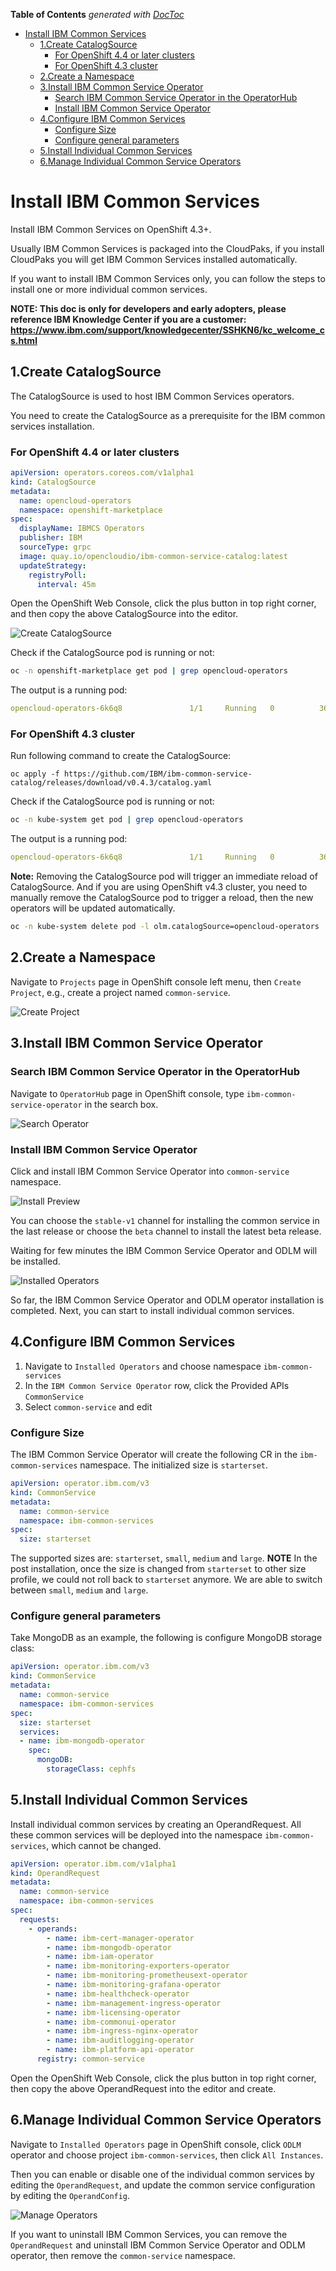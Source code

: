 <!-- START doctoc generated TOC please keep comment here to allow auto update -->
<!-- DON'T EDIT THIS SECTION, INSTEAD RE-RUN doctoc TO UPDATE -->
**Table of Contents**  *generated with [DocToc](https://github.com/thlorenz/doctoc)*

- [Install IBM Common Services](#install-ibm-common-services)
  - [1.Create CatalogSource](#1create-catalogsource)
    - [For OpenShift 4.4 or later clusters](#for-openshift-44-or-later-clusters)
    - [For OpenShift 4.3 cluster](#for-openshift-43-cluster)
  - [2.Create a Namespace](#2create-a-namespace)
  - [3.Install IBM Common Service Operator](#3install-ibm-common-service-operator)
    - [Search IBM Common Service Operator in the OperatorHub](#search-ibm-common-service-operator-in-the-operatorhub)
    - [Install IBM Common Service Operator](#install-ibm-common-service-operator)
  - [4.Configure IBM Common Services](#4configure-ibm-common-services)
    - [Configure Size](#configure-size)
    - [Configure general parameters](#configure-general-parameters)
  - [5.Install Individual Common Services](#5install-individual-common-services)
  - [6.Manage Individual Common Service Operators](#6manage-individual-common-service-operators)

<!-- END doctoc generated TOC please keep comment here to allow auto update -->



# Install IBM Common Services

Install IBM Common Services on OpenShift 4.3+.

Usually IBM Common Services is packaged into the CloudPaks, if you install CloudPaks you will get IBM Common Services installed automatically.

If you want to install IBM Common Services only, you can follow the steps to install one or more individual common services.

**NOTE: This doc is only for developers and early adopters, please reference IBM Knowledge Center if you are a customer: https://www.ibm.com/support/knowledgecenter/SSHKN6/kc_welcome_cs.html**


## 1.Create CatalogSource

The CatalogSource is used to host IBM Common Services operators.

You need to create the CatalogSource as a prerequisite for the IBM common services installation.

### For OpenShift 4.4 or later clusters

```yaml
apiVersion: operators.coreos.com/v1alpha1
kind: CatalogSource
metadata:
  name: opencloud-operators
  namespace: openshift-marketplace
spec:
  displayName: IBMCS Operators
  publisher: IBM
  sourceType: grpc
  image: quay.io/opencloudio/ibm-common-service-catalog:latest
  updateStrategy:
    registryPoll:
      interval: 45m
```

Open the OpenShift Web Console, click the plus button in top right corner, and then copy the above CatalogSource into the editor.

![Create CatalogSource](./images/create-catalog-source.png)

Check if the CatalogSource pod is running or not:

```bash
oc -n openshift-marketplace get pod | grep opencloud-operators
```

The output is a running pod:

```yaml
opencloud-operators-6k6q8               1/1     Running   0          36m
```

### For OpenShift 4.3 cluster

Run following command to create the CatalogSource:

```
oc apply -f https://github.com/IBM/ibm-common-service-catalog/releases/download/v0.4.3/catalog.yaml
```

Check if the CatalogSource pod is running or not:

```bash
oc -n kube-system get pod | grep opencloud-operators
```

The output is a running pod:

```yaml
opencloud-operators-6k6q8               1/1     Running   0          36m
```

**Note:** Removing the CatalogSource pod will trigger an immediate reload of CatalogSource. And if you are using OpenShift v4.3 cluster, you need to manually remove the CatalogSource pod to trigger a reload, then the new operators will be updated automatically.

```bash
oc -n kube-system delete pod -l olm.catalogSource=opencloud-operators
```


## 2.Create a Namespace

Navigate to `Projects` page in OpenShift console left menu, then `Create Project`, e.g., create a project named `common-service`.

![Create Project](./images/create-project.png)


## 3.Install IBM Common Service Operator

### Search IBM Common Service Operator in the OperatorHub

Navigate to `OperatorHub` page in OpenShift console, type `ibm-common-service-operator` in the search box.

![Search Operator](./images/search-operator.png)

### Install IBM Common Service Operator

Click and install IBM Common Service Operator into `common-service` namespace.

![Install Preview](./images/install-operator.png)

You can choose the `stable-v1` channel for installing the common service in the last release or choose the `beta` channel to install the latest beta release.

Waiting for few minutes the IBM Common Service Operator and ODLM will be installed.

![Installed Operators](./images/installed-operators.png)

So far, the IBM Common Service Operator and ODLM operator installation is completed. Next, you can start to install individual common services.

## 4.Configure IBM Common Services

1. Navigate to `Installed Operators` and choose namespace `ibm-common-services`
2. In the `IBM Common Service Operator` row, click the Provided APIs `CommonService`
3. Select `common-service` and edit

### Configure Size

The IBM Common Service Operator will create the following CR in the `ibm-common-services` namespace. The initialized size is `starterset`.

```yaml
apiVersion: operator.ibm.com/v3
kind: CommonService
metadata:
  name: common-service
  namespace: ibm-common-services
spec:
  size: starterset
```

The supported sizes are: `starterset`, `small`, `medium` and `large`.
**NOTE** In the post installation, once the size is changed from `starterset` to other size profile, we could not roll back to `starterset` anymore. We are able to switch between `small`, `medium` and `large`.

### Configure general parameters

Take MongoDB as an example, the following is configure MongoDB storage class:

```yaml
apiVersion: operator.ibm.com/v3
kind: CommonService
metadata:
  name: common-service
  namespace: ibm-common-services
spec:
  size: starterset
  services:
  - name: ibm-mongodb-operator
    spec:
      mongoDB:
        storageClass: cephfs
```

## 5.Install Individual Common Services

Install individual common services by creating an OperandRequest. All these common services will be deployed into the namespace `ibm-common-services`, which cannot be changed.

```yaml
apiVersion: operator.ibm.com/v1alpha1
kind: OperandRequest
metadata:
  name: common-service
  namespace: ibm-common-services
spec:
  requests:
    - operands:
        - name: ibm-cert-manager-operator
        - name: ibm-mongodb-operator
        - name: ibm-iam-operator
        - name: ibm-monitoring-exporters-operator
        - name: ibm-monitoring-prometheusext-operator
        - name: ibm-monitoring-grafana-operator
        - name: ibm-healthcheck-operator
        - name: ibm-management-ingress-operator
        - name: ibm-licensing-operator
        - name: ibm-commonui-operator
        - name: ibm-ingress-nginx-operator
        - name: ibm-auditlogging-operator
        - name: ibm-platform-api-operator
      registry: common-service
```

Open the OpenShift Web Console, click the plus button in top right corner, then copy the above OperandRequest into the editor and create.


## 6.Manage Individual Common Service Operators

Navigate to `Installed Operators` page in OpenShift console, click `ODLM` operator and choose project `ibm-common-services`, then click `All Instances`.

Then you can enable or disable one of the individual common services by editing the `OperandRequest`, and update the common service configuration by editing the `OperandConfig`.

![Manage Operators](./images/manage-operators.png)

If you want to uninstall IBM Common Services, you can remove the `OperandRequest` and uninstall IBM Common Service Operator and ODLM operator, then remove the `common-service` namespace.
